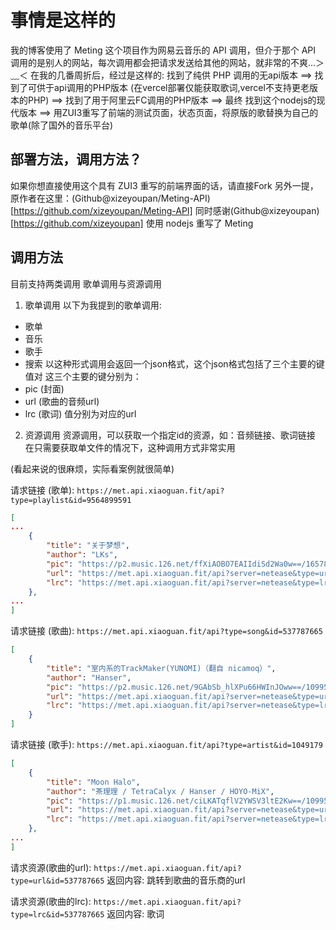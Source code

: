 # 事情是这样的
我的博客使用了 Meting 这个项目作为网易云音乐的 API 调用，但介于那个 API 调用的是别人的网站，每次调用都会把请求发送给其他的网站，就非常的不爽...＞﹏＜
在我的几番周折后，经过是这样的:
找到了纯供 PHP 调用的无api版本 ==> 找到了可供于api调用的PHP版本 (在vercel部署仅能获取歌词,vercel不支持更老版本的PHP) ==> 找到了用于阿里云FC调用的PHP版本 ==> 最终 找到这个nodejs的现代版本 ==> 用ZUI3重写了前端的测试页面，状态页面，将原版的歌替换为自己的歌单(除了国外的音乐平台)

## 部署方法，调用方法？
如果你想直接使用这个具有 ZUI3 重写的前端界面的话，请直接Fork
另外一提，原作者在这里：(Github@xizeyoupan/Meting-API)[https://github.com/xizeyoupan/Meting-API]
同时感谢(Github@xizeyoupan)[https://github.com/xizeyoupan] 使用 nodejs 重写了 Meting

## 调用方法
目前支持两类调用 歌单调用与资源调用
1. 歌单调用
以下为我提到的歌单调用:
* 歌单
* 音乐
* 歌手
* 搜索
以这种形式调用会返回一个json格式，这个json格式包括了三个主要的键值对
这三个主要的键分别为：
* pic (封面)
* url (歌曲的音频url)
* lrc (歌词)
值分别为对应的url

2. 资源调用
资源调用，可以获取一个指定id的资源，如：音频链接、歌词链接
在只需要获取单文件的情况下，这种调用方式非常实用

(看起来说的很麻烦，实际看案例就很简单)

请求链接 (歌单): `https://met.api.xiaoguan.fit/api?type=playlist&id=9564899591`
```json
[
...
    {
        "title": "关于梦想",
        "author": "LKs",
        "pic": "https://p2.music.126.net/ffXiAOBO7EAIIdiSd2Wa0w==/16578436324210904.jpg",
        "url": "https://met.api.xiaoguan.fit/api?server=netease&type=url&id=406892255",
        "lrc": "https://met.api.xiaoguan.fit/api?server=netease&type=lrc&id=406892255"
    },
...
]
```
请求链接 (歌曲): `https://met.api.xiaoguan.fit/api?type=song&id=537787665`
```json
[
    {
        "title": "室内系的TrackMaker(YUNOMI)（翻自 nicamoq）",
        "author": "Hanser",
        "pic": "https://p2.music.126.net/9GAbSb_hlXPu66HWInJOww==/109951162846052486.jpg",
        "url": "https://met.api.xiaoguan.fit/api?server=netease&type=url&id=537787665",
        "lrc": "https://met.api.xiaoguan.fit/api?server=netease&type=lrc&id=537787665"
    }
]
```
请求链接 (歌手): `https://met.api.xiaoguan.fit/api?type=artist&id=1049179`
```json
[
    {
        "title": "Moon Halo",
        "author": "茶理理 / TetraCalyx / Hanser / HOYO-MiX",
        "pic": "https://p1.music.126.net/ciLKATqflV2YWSV3ltE2Kw==/109951166159281275.jpg",
        "url": "https://met.api.xiaoguan.fit/api?server=netease&type=url&id=1859652717",
        "lrc": "https://met.api.xiaoguan.fit/api?server=netease&type=lrc&id=1859652717"
    },
...
]
```
请求资源(歌曲的url): `https://met.api.xiaoguan.fit/api?type=url&id=537787665`
返回内容: 跳转到歌曲的音乐商的url

请求资源(歌曲的lrc): `https://met.api.xiaoguan.fit/api?type=lrc&id=537787665`
返回内容: 歌词
